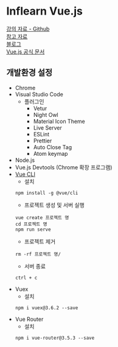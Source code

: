# Inflearn Vue.js

[강의 자료 - Github](https://github.com/joshua1988/learn-vue-js) <br>
[참고 자료](https://joshua1988.github.io/vue-camp/textbook.html) <br>
[블로그](https://joshua1988.github.io) <br>
[Vue.js 공식 문서](https://vuejs.org/guide/introduction.html)

## 개발환경 설정
- Chrome
- Visual Studio Code
    - 플러그인
        - Vetur
        - Night Owl
        - Material Icon Theme
        - Live Server
        - ESLint
        - Prettier
        - Auto Close Tag
        - Atom keymap
- Node.js
- Vue.js Devtools (Chrome 확장 프로그램)
- [Vue CLI](https://cli.vuejs.org/guide/)
    - 설치
    ```
    npm install -g @vue/cli
    ```
    - 프로젝트 생성 및 서버 실행
    ```
    vue create 프로젝트 명
    cd 프로젝트 명
    npm run serve
    ```
    - 프로젝트 제거
    ```
    rm -rf 프로젝트 명/
    ```
    - 서버 종료
    ```
    ctrl + c
    ```
- Vuex
    - 설치
    ```
    npm i vuex@3.6.2 --save
    ```
- Vue Router
    - 설치
    ```
    npm i vue-router@3.5.3 --save
    ```
